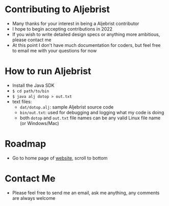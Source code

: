 # Contributing to Aljebrist
* Many thanks for your interest in being a Aljebrist contributor
* I hope to begin accepting contributions in 2022
* If you wish to write detailed design specs or anything more ambitious, please contact me
* At this point I don't have much documentation for coders, but feel free to email me with your questions for now
# How to run Aljebrist
* Install the Java SDK
* `$ cd path/to/bin`
* `$ java alj dotop > out.txt`
* text files:
  * `dat/dotop.alj`: sample Aljebrist source code
  * `bin/out.txt`: used for debugging and logging what my code is doing
  * both `dotop` and `out.txt` file names can be any valid Linux file name (or Windows/Mac)
# Roadmap
* Go to home page of [website](http://aljegrid.com), scroll to bottom
# Contact Me
* Please feel free to send me an email, ask me anything, any comments are always welcome
